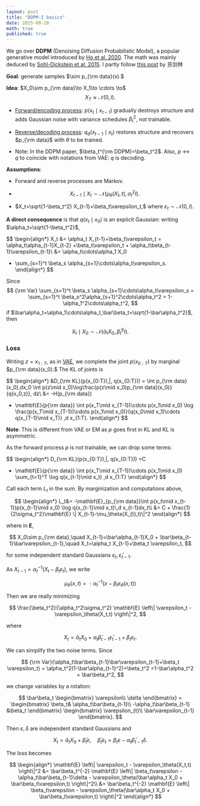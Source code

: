 ```yaml
---
layout: post
title: "DDPM-I basics"
date: 2025-09-28
math: true
published: true
---
```


We go over **DDPM** (Denoising Diffusion Probabilistic Model), a popular generative model introduced by [Ho et al. 2020](https://arxiv.org/abs/2006.11239). The math was mainly deduced by [Sohl-Dickstein et al. 2015](https://arxiv.org/abs/1503.03585). I partly follow [this post](https://spaces.ac.cn/archives/9119) by 苏剑林


**Goal**: generate samples $\sim p_{\rm data}(x).$

**Idea**: $X_0\sim p_{\rm data}\to X_1\to \cdots \to$ $$X_T\approx \mathcal{N}(0,I).$$ 

- <u>Forward/encoding process</u>: $p(x_t\mid x_{t-1})$ gradually destroys structure and adds Gaussian noise with variance schedules $\beta_t^2$, not trainable.

- <u>Reverse/decoding process</u>: $q_\theta(x_{t-1}\mid x_t)$ restores structure and recovers $p_{\rm data}$ with $\theta$ to be trained.


- Note: In the DDPM paper, $\beta_t^{\rm DDPM}=\beta_t^2$. Also, $p\leftrightarrow q$ to coincide with notations from VAE: $q$ is decoding.

**Assumptions**:

- Forward and reverse processes are Markov.

- $$X_{t-1} \mid X_t \sim \mathcal{N}(\mu_\theta(X_t,t), \sigma_t^2I).$$

- $X_t=\sqrt{1-\beta_t^2} X_{t-1}+\beta_t\varepsilon_t,$ where $\varepsilon_t\sim \mathcal{N}(0,I).$ 

**A direct consequence** is that $q(x_t\mid x_0)$ is an explicit Gaussian: writing $\alpha_t=\sqrt{1-\beta_t^2}$,

$$
\begin{align*}
X_t &= \alpha_t X_{t-1}+\beta_t\varepsilon_t 
= \alpha_t\alpha_{t-1}X_{t-2} +\beta_t\varepsilon_t  + \alpha_t\beta_{t-1}\varepsilon_{t-1}\\ 
&= \alpha_t\cdots\alpha_1 X_0 
+ \sum_{s=1}^t \beta_s \alpha_{s+1}\cdots\alpha_t\varepsilon_s.
\end{align*}
$$

Since 
$$
{\rm Var} \sum_{s=1}^t \beta_s \alpha_{s+1}\cdots\alpha_t\varepsilon_s
= \sum_{s=1}^t \beta_s^2\alpha_{s+1}^2\cdots\alpha_t^2
= 1-\alpha_1^2\cdots\alpha_t^2,
$$
if $\bar\alpha_t=\alpha_1\cdots\alpha_t,\bar\beta_t=\sqrt{1-\bar\alpha_t^2}$, then 

$$
X_t \mid X_0 \sim \mathcal{N}(\bar\alpha_t X_0, \bar\beta_t^2 I).
$$

### Loss

Writing $z=x_{1:T},$ as in [VAE](https://ziluma.github.io/2025/09/25/VAE1.html),
we complete the joint $p(x_{0:T})$ by marginal $p_{\rm data}(x_0).$
The KL of joints is

$$
\begin{align*}
&D_{\rm KL}(p(x_{0:T})\,\|\, q(x_{0:T}))
= \int p_{\rm data}(x_0)\,dx_0
\int p(z\mid x_0)\log\frac{p(z\mid x_0)p_{\rm data}(x_0)}{q(x_0,z)}\, dz\\ 
&= -H(p_{\rm data})
+ \mathbf{E}_{p_{\rm data}} \int p(x_T\mid x_{T-1})\cdots p(x_1\mid x_0)
\log \frac{p(x_T\mid x_{T-1})\cdots p(x_1\mid x_0)}{q(x_0\mid x_1)\cdots q(x_{T-1}\mid x_T)}
\,d x_{1:T}.
\end{align*}
$$

**Note**: This is different from VAE or EM as $p$ goes first in KL and KL is asymmetric. 

As the forward process $p$ is not trainable, we can drop some terms:

$$
\begin{align*}
D_{\rm KL}(p(x_{0:T})\,\|\, q(x_{0:T}))
=C
- \mathbf{E}_{p_{\rm data}} \int p(x_T\mid x_{T-1})\cdots p(x_1\mid x_0)
    \sum_{t=1}^T \log q(x_{t-1}\mid x_t)
\,d x_{1:T}
\end{align*}
$$

Call each term $L_t$ in the sum. By marginization and computations above,

$$
\begin{align*}
L_t&= -\mathbf{E}_{p_{\rm data}}\int p(x_t\mid x_{t-1})p(x_{t-1}\mid x_0) \log q(x_{t-1}\mid x_t)\,d x_{t-1}dx_t\\ 
&= C + \frac{1}{2\sigma_t^2}\mathbf{E} \| X_{t-1}-\mu_\theta(X_{t},t)\|^2
\end{align*}
$$

where in $\mathbf{E}$,

$$
X_0\sim p_{\rm data},\quad X_{t-1}=\bar\alpha_{t-1}X_0 + \bar\beta_{t-1}\bar\varepsilon_{t-1},\quad 
X_t=\alpha_t X_{t-1}+\beta_t \varepsilon_t,
$$

for some independent standard Gaussians $\varepsilon_t,\bar\varepsilon_{t-1}.$

As $X_{t-1}=\alpha_t^{-1}(X_t-\beta_t\varepsilon_t)$, we write

$$
    \mu_\theta(x,t) =: \alpha_t^{-1}(x- \beta_t\varepsilon_\theta(x,t))
$$

Then we are really minimizing

$$
\frac{\beta_t^2}{\alpha_t^2\sigma_t^2} \mathbf{E}
\left\|
    \varepsilon_t - \varepsilon_\theta(X_t,t)
\right\|^2,
$$

where

$$
X_t = \bar\alpha_{t}X_0 + \alpha_t\bar\beta_{t-1}\bar\varepsilon_{t-1}+\beta_t \varepsilon_t.
$$

We can simplify the two noise terms. Since

$$
{\rm Var}(\alpha_t\bar\beta_{t-1}\bar\varepsilon_{t-1}+\beta_t \varepsilon_t) = \alpha_t^2(1-\bar\alpha_{t-1}^2)+\beta_t^2
=1-\bar\alpha_t^2 = \bar\beta_t^2,
$$

we change variables by a rotation:

$$
\bar\beta_t 
\begin{bmatrix}
\varepsilon\\
\delta
\end{bmatrix}
= \begin{bmatrix}
\beta_t& \alpha_t\bar\beta_{t-1}\\
-\alpha_t\bar\beta_{t-1} &\beta_t
\end{bmatrix}
\begin{bmatrix}
\varepsilon_{t}\\
\bar\varepsilon_{t-1}
\end{bmatrix}.
$$

Then $\varepsilon,\delta$ are independent standard Gaussians and 

$$
X_t=\bar\alpha_t X_0 + \bar\beta_t\varepsilon,\quad 
\bar\beta_t\varepsilon_t = \beta_t\varepsilon - \alpha_t\bar\beta_{t-1}\delta.
$$

The loss becomes

$$
\begin{align*}
\mathbf{E}
\left\|
    \varepsilon_t - \varepsilon_\theta(X_t,t)
\right\|^2
&=
\bar\beta_t^{-2} \mathbf{E}
\left\|
    \beta_t\varepsilon - \alpha_t\bar\beta_{t-1}\delta 
    - \varepsilon_\theta(\bar\alpha_t X_0 + \bar\beta_t\varepsilon,t)
\right\|^2\\
&= \bar\beta_t^{-2} \mathbf{E}
\left\|
    \beta_t\varepsilon  
    - \varepsilon_\theta(\bar\alpha_t X_0 + \bar\beta_t\varepsilon,t)
\right\|^2
\end{align*}
$$